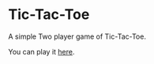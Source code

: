# Tic-Tac-Toe
A simple Two player game of Tic-Tac-Toe.

You can play it [here](https://sh1k44r.github.io/Tic-Tac-Toe/).
